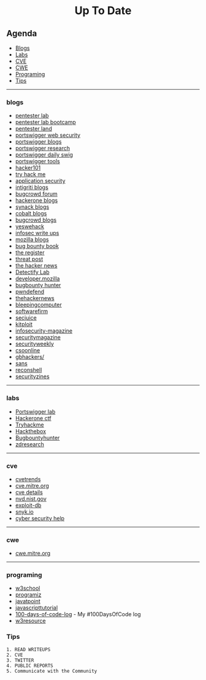 <h1 align="center">Up To Date</h1>



## Agenda 
 - [Blogs](#blogs)
 - [Labs](#labs)
 - [CVE](#cve)
 - [CWE](#cwe)
 - [Programing](#programing)
 - [Tips](#Tips)

---












### blogs
   - [pentester lab](https://pentesterlab.com/)
   - [pentester lab bootcamp](https://pentesterlab.com/bootcamp)
   - [pentester land](https://pentester.land/list-of-bug-bounty-writeups.html?fbclid=IwAR2mmTxh70LqvtqZEtZo3-zL6_LGUR4Cr3H1NtYctKGQKpFA9NEHs5U4kl8)
   - [portswigger web security](https://portswigger.net/web-security/all-materials/detailed)
   - [portswigger blogs](https://portswigger.net/blog)
   - [portswigger research](https://portswigger.net/research)
   - [portswigger daily swig](https://portswigger.net/daily-swig)
   - [portswigger tools](https://portswigger.net/daily-swig/hacking-tools)
   - [hacker101](https://www.hacker101.com/)
   - [try hack me](https://tryhackme.com/hacktivities)
   - [application security](https://application.security/)
   - [intigriti blogs](https://blog.intigriti.com/)
   - [bugcrowd forum](https://forum.bugcrowd.com/)
   - [hackerone blogs](https://www.hackerone.com/blog)
   - [synack blogs](https://www.synack.com/blog/)
   - [cobalt blogs](https://cobalt.io/blog)
   - [bugcrowd blogs](https://www.bugcrowd.com/blog/)
   - [yeswehack](https://blog.yeswehack.com/)
   - [infosec write ups](https://infosecwriteups.com/)
   - [mozilla blogs](https://blog.mozilla.org/en/)
   - [bug bounty book](https://gowsundar.gitbook.io/book-of-bugbounty-tips/intigrity-tips)
   - [the register](https://www.theregister.com/)
   - [threat post](https://threatpost.com/)
   - [the hacker news](https://thehackernews.com/)
   - [Detectify Lab](https://labs.detectify.com/)
   - [developer.mozilla](https://developer.mozilla.org/en-US/)
   - [bugbounty hunter](https://www.bugbountyhunter.com/)
   - [pwndefend](https://www.pwndefend.com/)
   - [thehackernews](https://thehackernews.com/)
   - [bleepingcomputer](https://www.bleepingcomputer.com/)
   - [softwarefirm](https://www.softwarefirms.co/blog/)
   - [secjuice](https://www.secjuice.com/)
   - [kitploit](https://www.kitploit.com/)
   - [infosecurity-magazine](https://www.infosecurity-magazine.com/)
   - [securitymagazine](https://www.securitymagazine.com/)
   - [securityweekly](https://securityweekly.com/blog)
   - [csoonline](https://www.csoonline.com/)
   - [gbhackers/](https://gbhackers.com/)
   - [sans](https://www.sans.org/blog/)
   - [reconshell](https://reconshell.com/)
   - [securityzines](https://securityzines.com/)
   
   
   
   
   
   
   
   
   
-------


### labs

- [Portswigger lab](https://portswigger.net/web-security/all-labs)
- [Hackerone ctf](https://ctf.hacker101.com/ctf)
- [Tryhackme](https://tryhackme.com/dashboard)
- [Hackthebox](https://www.hackthebox.com/)
- [Bugbountyhunter](https://www.bugbountyhunter.com/)
- [zdresearch](http://lab.awh.zdresearch.com/)














----   
      
   
### cve
   - [cvetrends](https://cvetrends.com/)
   - [cve.mitre.org](https://cve.mitre.org/)
   - [cve details](https://www.cvedetails.com/)
   - [nvd.nist.gov](https://nvd.nist.gov/vuln/search)
   - [exploit-db](https://www.exploit-db.com/)
   - [snyk.io](https://snyk.io/)
   - [cyber security help](https://www.cybersecurity-help.cz/vdb/)



-----


### cwe

- [cwe.mitre.org](https://cwe.mitre.org/)







-------
### programing

 - [w3school](https://www.w3schools.com/)
 - [programiz](https://www.programiz.com/)
 - [javatpoint](https://www.javatpoint.com/)
 - [javascripttutorial](https://www.javascripttutorial.net/)
 - [100-days-of-code-log](https://github.com/james-priest/100-days-of-code-log) - My #100DaysOfCode log
 - [w3resource](https://www.w3resource.com/index.php)



### Tips
```
1. READ WRITEUPS
2. CVE
3. TWITTER
4. PUBLIC REPORTS
5. Communicate with the Community
```





